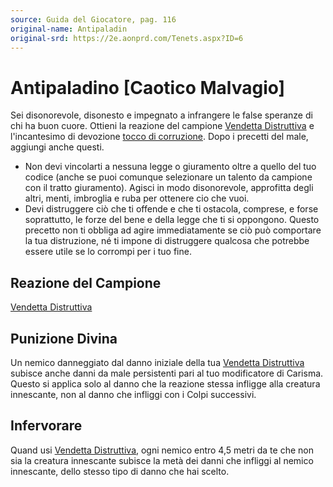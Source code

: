 ```yaml
---
source: Guida del Giocatore, pag. 116
original-name: Antipaladin
original-srd: https://2e.aonprd.com/Tenets.aspx?ID=6
---
```


# Antipaladino \[Caotico Malvagio\]

Sei disonorevole, disonesto e impegnato a infrangere le false speranze di chi ha
buon cuore. Ottieni la reazione del campione
[Vendetta Distruttiva](/azioni/vendetta-distruttiva) e l'incantesimo di
devozione [tocco di corruzione](/incantesimi/tocco-di-corruzione). Dopo i
precetti del male, aggiungi anche questi.

- Non devi vincolarti a nessuna legge o giuramento oltre a quello del tuo codice
  (anche se puoi comunque selezionare un talento da campione con il tratto
  giuramento). Agisci in modo disonorevole, approfitta degli altri, menti,
  imbroglia e ruba per ottenere cio che vuoi.
- Devi distruggere ciò che ti offende e che ti ostacola, comprese, e forse
  soprattutto, le forze del bene e della legge che ti si oppongono. Questo
  precetto non ti obbliga ad agire immediatamente se ciò può comportare la tua
  distruzione, né ti impone di distruggere qualcosa che potrebbe essere utile se
  lo corrompi per i tuo fine.

## Reazione del Campione

[Vendetta Distruttiva](/azioni/vendetta-distruttiva)

## Punizione Divina

Un nemico danneggiato dal danno iniziale della tua
[Vendetta Distruttiva](/azioni/vendetta-distruttiva) subisce anche danni da male
persistenti pari al tuo modificatore di Carisma. Questo si applica solo al danno
che la reazione stessa infligge alla creatura innescante, non al danno che
infliggi con i Colpi successivi.

## Infervorare

Quand usi [Vendetta Distruttiva](/azioni/vendetta-distruttiva), ogni nemico
entro 4,5 metri da te che non sia la creatura innescante subisce la metà dei
danni che infliggi al nemico innescante, dello stesso tipo di danno che hai
scelto.
